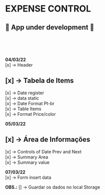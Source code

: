 # EXPENSE CONTROL

## 👷 __App under development__ 🚧
<br><br><br>

**04/03/22** <br>
[x] -> Header<br>
## [x] -> Tabela de Items<br>
[x] -> Date register<br>
[x] -> data static<br>
[x] -> Date Format Pt-br<br>
[x] -> Table Items<br>
[x] -> Format Price/color<br>

**05/03/22** <br>
## [x] -> Área de Informações<br>
[x] -> Controls of Date Prev and Next<br>
[x] -> Summary Area<br>
[x] -> Summary value<br>


**07/03/22**<br>
[x] -> Form insert data<br>

**OBS.:**
[] -> Guardar os dados no local Storage